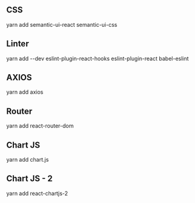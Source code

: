 ## CSS
yarn add semantic-ui-react semantic-ui-css

## Linter
yarn add --dev eslint-plugin-react-hooks eslint-plugin-react babel-eslint

## AXIOS
yarn add axios

## Router
yarn add react-router-dom


## Chart JS
yarn add chart.js

## Chart JS - 2
yarn add react-chartjs-2